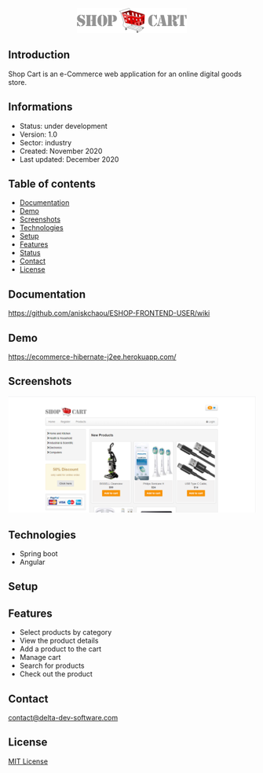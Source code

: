 <p align="center">
<img  src="screenshots/logo.png"/>
</p>



## Introduction

Shop Cart is an e-Commerce web application for an online digital goods store.

## Informations
-   Status: under development
-   Version: 1.0
-   Sector: industry
-   Created: November 2020
-   Last updated: December 2020

## Table of contents
* [Documentation](#general-info)
* [Demo](#demo)
* [Screenshots](#screenshots)
* [Technologies](#technologies)
* [Setup](#setup)
* [Features](#features)
* [Status](#status)
* [Contact](#contact)
* [License](#license)

## Documentation
https://github.com/aniskchaou/ESHOP-FRONTEND-USER/wiki

## Demo
https://ecommerce-hibernate-j2ee.herokuapp.com/

## Screenshots
<p align="center">
<img  src="screenshots/screenshot.png"/>
<p>

## Technologies
* Spring boot
* Angular


## Setup


## Features
 -  Select products by category
-   View the product details
-   Add a product to the cart
-   Manage cart
-   Search for products
-   Check out the product

  

## Contact
contact@delta-dev-software.com

## License
<a href="license.txt">MIT License</a>
